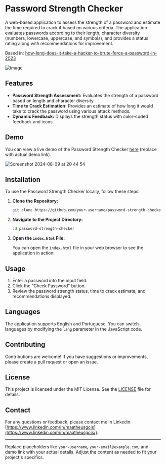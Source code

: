 # Password Strength Checker

A web-based application to assess the strength of a password and estimate the time required to crack it based on various criteria. The application evaluates passwords according to their length, character diversity (numbers, lowercase, uppercase, and symbols), and provides a status rating along with recommendations for improvement.

Based in: [how-long-does-it-take-a-hacker-to-brute-force-a-password-in-2023](https://www.netsec.news/how-long-does-it-take-a-hacker-to-brute-force-a-password-in-2023/)

![image](https://github.com/user-attachments/assets/c8d4a66d-a2c9-45e6-9c44-bb872f1f2ecf)


## Features

- **Password Strength Assessment:** Evaluates the strength of a password based on length and character diversity.
- **Time to Crack Estimation:** Provides an estimate of how long it would take to crack the password using various attack methods.
- **Dynamic Feedback:** Displays the strength status with color-coded feedback and icons.

## Demo

You can view a live demo of the Password Strength Checker [here](#) (replace with actual demo link).

![Screenshot 2024-08-09 at 20 44 54](https://github.com/user-attachments/assets/81cd46f9-b08c-429a-abc6-94bd46b44476)

## Installation

To use the Password Strength Checker locally, follow these steps:

1. **Clone the Repository:**

   ```bash
   git clone https://github.com/your-username/password-strength-checker.git
   ```

2. **Navigate to the Project Directory:**

   ```bash
   cd password-strength-checker
   ```

3. **Open the `index.html` File:**

   You can open the `index.html` file in your web browser to see the application in action.

## Usage

1. Enter a password into the input field.
2. Click the "Check Password" button.
3. Review the password strength status, time to crack estimate, and recommendations displayed.

## Languages

The application supports English and Portuguese. You can switch languages by modifying the `lang` parameter in the JavaScript code.

## Contributing

Contributions are welcome! If you have suggestions or improvements, please create a pull request or open an issue.

## License

This project is licensed under the MIT License. See the [LICENSE](LICENSE) file for details.

## Contact

For any questions or feedback, please contact me in Linkedin [https://www.linkedin.com/in/maatheusgois](https://www.linkedin.com/in/maatheusgois/).

---

Replace placeholders like `your-username`, `your-email@example.com`, and demo link with your actual details. Adjust the content as needed to fit your project's specifics.
